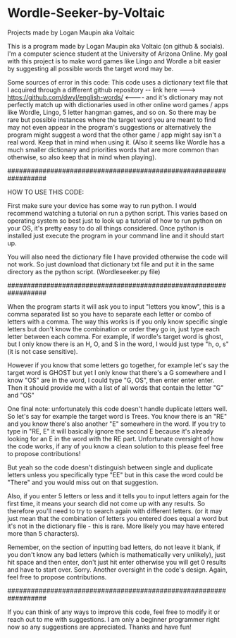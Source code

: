 # Wordle-Seeker-by-Voltaic
Projects made by Logan Maupin aka Voltaic


This is a program made by Logan Maupin aka Voltaic (on github & socials). I'm a computer science student at the University of Arizona Online. My goal with this project is to make word games like Lingo and Wordle a bit easier by suggesting all possible words the target word may be. 

Some sources of error in this code: 
This code uses a dictionary text file that I acquired through a different github repository -- link here ---> https://github.com/dwyl/english-words/ <---- and it's dictionary may not perfectly match up with dictionaries used in other online word games / apps like Wordle, Lingo, 5 letter hangman games, and so on. So there may be  rare but possible instances where the target word you are meant to find may not even appear in the program's suggestions or alternatively the program might suggest a word that the other game / app might say isn't a real word. Keep that in mind when using it. (Also it seems like Wordle has a much smaller dictionary and priorities words that are more common than otherwise, so also keep that in mind when playing). 

##################################################################

HOW TO USE THIS CODE: 

First make sure your device has some way to run python. I would recommend watching a tutorial on run a python script. This varies based on operating system so best just to look up a tutorial of how to run python on your OS, it's pretty easy to do all things considered. Once python is installed just execute the program in your command line and it should start up. 

You will also need the dictionary file I have provided otherwise the code will not work. So just download that dictionary txt file and put it in the same directory as the python script. (Wordleseeker.py file)

##################################################################

When the program starts it will ask you to input "letters you know", this is a comma separated list so you have to separate each letter or combo of letters with a comma. The way this works is if you only know specific single letters but don't know the combination or order they go in, just type each letter between each comma. For example, if wordle's target word is ghost, but I only know there is an H, O, and S in the word, I would just type "h, o, s" (it is not case sensitive).

However if you know that some letters go together, for example let's say the target word is GHOST but yet I only know that there's a G somewhere and I know "OS" are in the word, I could type "G, OS", then enter enter enter. Then it should provide me with a list of all words that contain the letter "G" and "OS" 

One final note: unfortunately this code doesn't handle duplicate letters well. So let's say for example the target word is Trees. You know there is an "RE" and you know there's also another "E" somewhere in the word. If you try to type in "RE, E" it will basically ignore the second E because it's already looking for an E in the word with the RE part. Unfortunate oversight of how the code works, if any of you know a clean solution to this please feel free to propose contributions! 

But yeah so the code doesn't distinguish between single and duplicate letters unless you specifically type "EE" but in this case the word could be "There" and you would miss out on that suggestion. 

Also, if you enter 5 letters or less and it tells you to input letters again for the first time, it means your search did not come up with any results. So therefore you'll need to try to search again with different letters. (or it may just mean that the combination of letters you entered does equal a word but it's not in the dictionary file - this is rare. More likely you may have entered more than 5 characters). 

Remember, on the section of inputting bad letters, do not leave it blank, if you don't know any bad letters (which is mathematically very unlikely), just hit space and then enter, don't just hit enter otherwise you will get 0 results and have to start over. Sorry. Another oversight in the code's design. Again, feel free to propose contributions. 

##################################################################

If you can think of any ways to improve this code, feel free to modify it or reach out to me with suggestions. I am only a beginner programmer right now so any suggestions are appreciated. Thanks and have fun! 
